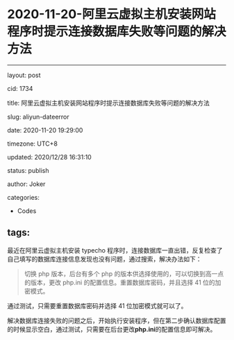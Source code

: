 # 2020-11-20-阿里云虚拟主机安装网站程序时提示连接数据库失败等问题的解决方法
---
layout: post

cid: 1734

title: 阿里云虚拟主机安装网站程序时提示连接数据库失败等问题的解决方法

slug: aliyun-dateerror

date: 2020-11-20 19:29:00

timezone: UTC+8

updated: 2020/12/28 16:31:10

status: publish

author: Joker

categories:
  - Codes

tags:
---

最近在阿里云虚拟主机安装 typecho 程序时，连接数据库一直出错，反复检查了自己填写的数据库连接信息发现也没有问题，通过搜索，解决办法如下：

> 切换 php 版本，后台有多个 php 的版本供选择使用的，可以切换到高一点的版本，更改 php.ini 的配置信息。重置数据库密码，并且选择 41 位的加密模式。

通过测试，只需要重置数据库密码并选择 41 位加密模式就可以了。

解决数据库连接失败的问题之后，开始执行安装程序，但在第二步确认数据库配置的时候显示空白，通过测试，只需要在后台更改**php.ini**的配置信息即可解决。
